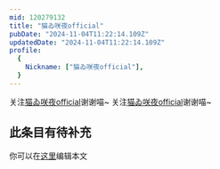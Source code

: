 ```yaml
---
mid: 120279132
title: "猫ゐ咲夜official"
pubDate: "2024-11-04T11:22:14.109Z"
updatedDate: "2024-11-04T11:22:14.109Z"
profile:
  {
    Nickname: ["猫ゐ咲夜official"],
  }
---
```


关注[猫ゐ咲夜official](https://space.bilibili.com/120279132)谢谢喵~ 关注[猫ゐ咲夜official](https://space.bilibili.com/120279132)谢谢喵~

## 此条目有待补充
你可以在[这里](https://github.com/Yuhanawa/VTuber.ICU/edit/master/src/content/v/猫ゐ咲夜official/index.md)编辑本文
